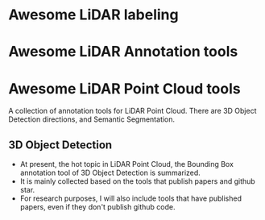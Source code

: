 # Awesome LiDAR labeling
# Awesome LiDAR Annotation tools
# Awesome LiDAR Point Cloud tools

A collection of annotation tools for LiDAR Point Cloud. There are 3D Object Detection directions, and Semantic Segmentation.

## 3D Object Detection
- At present, the hot topic in LiDAR Point Cloud, the Bounding Box annotation tool of 3D Object Detection is summarized.
- It is mainly collected based on the tools that publish papers and github star.
- For research purposes, I will also include tools that have published papers, even if they don't publish github code.
